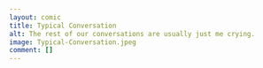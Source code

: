```yaml
---
layout: comic
title: Typical Conversation
alt: The rest of our conversations are usually just me crying.
image: Typical-Conversation.jpeg
comment: []
---
```

